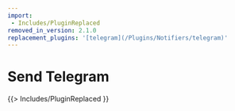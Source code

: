 ```yaml
---
import:
 - Includes/PluginReplaced
removed_in_version: 2.1.0
replacement_plugins: '[telegram](/Plugins/Notifiers/telegram)'
---
```

# Send Telegram
{{> Includes/PluginReplaced }}


